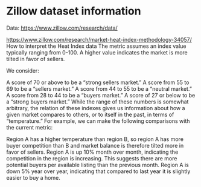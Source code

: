 # Zillow dataset information

Data:
https://www.zillow.com/research/data/

https://www.zillow.com/research/market-heat-index-methodology-34057/
How to interpret the Heat Index data
The metric assumes an index value typically ranging from 0-100. A higher value indicates the market is more tilted in favor of sellers. 

We consider: 

A score of 70 or above to be a “strong sellers market.” 
A score from 55 to 69 to be a “sellers market.”
A score from 44 to 55 to be a “neutral market.” 
A score from 28 to 44 to be a “buyers market.”
A score of 27 or below to be a “strong buyers market.” 
While the range of these numbers is somewhat arbitrary, the relation of these indexes gives us information about how a given market compares to others, or to itself in the past, in terms of “temperature.” For example, we can make the following comparisons with the current metric:

Region A has a higher temperature than region B, so region A has more buyer competition than B and market balance is therefore tilted more in favor of sellers.
Region A is up 10% month over month, indicating the competition in the region is increasing. This suggests there are more potential buyers per available listing than the previous month.
Region A is down 5% year over year, indicating that compared to last year it is slightly easier to buy a home. 